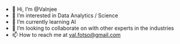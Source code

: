 - 👋 Hi, I’m @Valnjee
- 👀 I’m interested in Data Analytics / Science
- 🌱 I’m currently learning AI
- 💞️ I’m looking to collaborate on with other experts in the industries
- 📫 How to reach me at val.fotso@gmail.com

<!---
Valnjee/Valnjee is a ✨ Data Analytics / Scientist expert ✨ repository because its `README.md` (this file) appears on your GitHub profile.
You can click the Preview link to take a look at your changes.
--->

